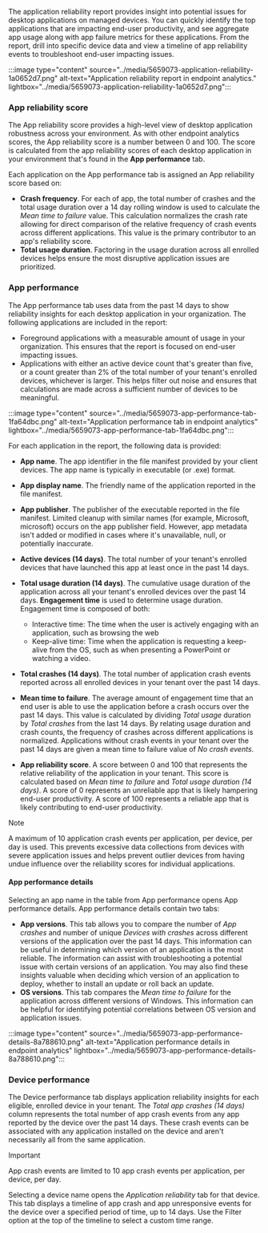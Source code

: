 The application reliability report provides insight into potential issues for desktop applications on managed devices. You can quickly identify the top applications that are impacting end-user productivity, and see aggregate app usage along with app failure metrics for these applications. From the report, drill into specific device data and view a timeline of app reliability events to troubleshoot end-user impacting issues.

:::image type="content" source="../media/5659073-application-reliability-1a0652d7.png" alt-text="Application reliability report in endpoint analytics." lightbox="../media/5659073-application-reliability-1a0652d7.png":::


### App reliability score

The App reliability score provides a high-level view of desktop application robustness across your environment. As with other endpoint analytics scores, the App reliability score is a number between 0 and 100. The score is calculated from the app reliability scores of each desktop application in your environment that's found in the **App performance** tab.

Each application on the App performance tab is assigned an App reliability score based on:

 -  **Crash frequency**. For each of app, the total number of crashes and the total usage duration over a 14 day rolling window is used to calculate the *Mean time to failure* value. This calculation normalizes the crash rate allowing for direct comparison of the relative frequency of crash events across different applications. This value is the primary contributor to an app's reliability score.
 -  **Total usage duration**. Factoring in the usage duration across all enrolled devices helps ensure the most disruptive application issues are prioritized.

### App performance

The App performance tab uses data from the past 14 days to show reliability insights for each desktop application in your organization. The following applications are included in the report:

 -  Foreground applications with a measurable amount of usage in your organization. This ensures that the report is focused on end-user impacting issues.
 -  Applications with either an active device count that's greater than five, or a count greater than 2% of the total number of your tenant's enrolled devices, whichever is larger. This helps filter out noise and ensures that calculations are made across a sufficient number of devices to be meaningful.

:::image type="content" source="../media/5659073-app-performance-tab-1fa64dbc.png" alt-text="Application performance tab in endpoint analytics" lightbox="../media/5659073-app-performance-tab-1fa64dbc.png":::


For each application in the report, the following data is provided:

 -  **App name**. The app identifier in the file manifest provided by your client devices. The app name is typically in executable (or .exe) format.
 -  **App display name**. The friendly name of the application reported in the file manifest.
 -  **App publisher**. The publisher of the executable reported in the file manifest. Limited cleanup with similar names (for example, Microsoft, microsoft) occurs on the app publisher field. However, app metadata isn't added or modified in cases where it's unavailable, null, or potentially inaccurate.
 -  **Active devices (14 days)**. The total number of your tenant's enrolled devices that have launched this app at least once in the past 14 days.
 -  **Total usage duration (14 days)**. The cumulative usage duration of the application across all your tenant's enrolled devices over the past 14 days. **Engagement time** is used to determine usage duration. Engagement time is composed of both:
    
     -  Interactive time: The time when the user is actively engaging with an application, such as browsing the web
     -  Keep-alive time: Time when the application is requesting a keep-alive from the OS, such as when presenting a PowerPoint or watching a video.
 -  **Total crashes (14 days)**. The total number of application crash events reported across all enrolled devices in your tenant over the past 14 days.
 -  **Mean time to failure**. The average amount of engagement time that an end user is able to use the application before a crash occurs over the past 14 days. This value is calculated by dividing *Total usage* duration by *Total crashes* from the last 14 days. By relating usage duration and crash counts, the frequency of crashes across different applications is normalized. Applications without crash events in your tenant over the past 14 days are given a mean time to failure value of *No crash events*.
 -  **App reliability score**. A score between 0 and 100 that represents the relative reliability of the application in your tenant. This score is calculated based on *Mean time to failure* and *Total usage duration (14 days)*. A score of 0 represents an unreliable app that is likely hampering end-user productivity. A score of 100 represents a reliable app that is likely contributing to end-user productivity.

> [!NOTE]
> A maximum of 10 application crash events per application, per device, per day is used. This prevents excessive data collections from devices with severe application issues and helps prevent outlier devices from having undue influence over the reliability scores for individual applications.

#### App performance details

Selecting an app name in the table from App performance opens App performance details. App performance details contain two tabs:

 -  **App versions**. This tab allows you to compare the number of *App crashes* and number of unique *Devices with crashes* across different versions of the application over the past 14 days. This information can be useful in determining which version of an application is the most reliable. The information can assist with troubleshooting a potential issue with certain versions of an application. You may also find these insights valuable when deciding which version of an application to deploy, whether to install an update or roll back an update.
 -  **OS versions**. This tab compares the *Mean time to failure* for the application across different versions of Windows. This information can be helpful for identifying potential correlations between OS version and application issues.

:::image type="content" source="../media/5659073-app-performance-details-8a788610.png" alt-text="Application performance details in endpoint analytics" lightbox="../media/5659073-app-performance-details-8a788610.png":::


### Device performance

The Device performance tab displays application reliability insights for each eligible, enrolled device in your tenant. The *Total app crashes (14 days)* column represents the total number of app crash events from any app reported by the device over the past 14 days. These crash events can be associated with any application installed on the device and aren't necessarily all from the same application.

> [!IMPORTANT]
> App crash events are limited to 10 app crash events per application, per device, per day.

Selecting a device name opens the *Application reliability* tab for that device. This tab displays a timeline of app crash and app unresponsive events for the device over a specified period of time, up to 14 days. Use the Filter option at the top of the timeline to select a custom time range.
